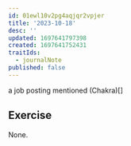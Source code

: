 ```yaml
---
id: 01ewl10v2pg4aqjqr2vpjer
title: '2023-10-18'
desc: ''
updated: 1697641797398
created: 1697641752431
traitIds:
  - journalNote
published: false
---
```


a job posting mentioned (Chakra)[]

## Exercise
None.
